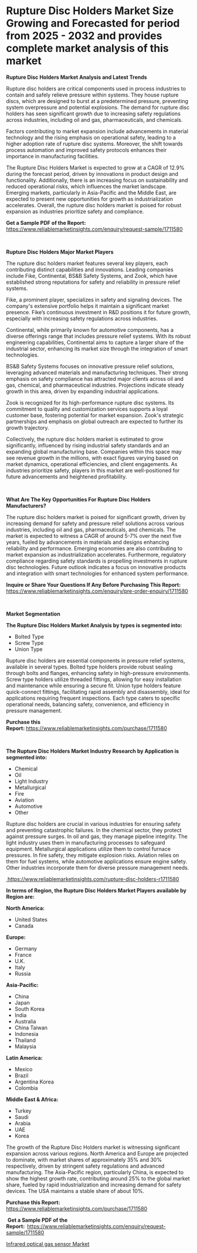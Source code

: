 <p><h1>Rupture Disc Holders Market Size Growing and Forecasted for period from 2025 - 2032 and provides complete market analysis of this market</h1></p><p><strong>Rupture Disc Holders Market Analysis and Latest Trends</strong></p>
<p><p>Rupture disc holders are critical components used in process industries to contain and safely relieve pressure within systems. They house rupture discs, which are designed to burst at a predetermined pressure, preventing system overpressure and potential explosions. The demand for rupture disc holders has seen significant growth due to increasing safety regulations across industries, including oil and gas, pharmaceuticals, and chemicals. </p><p>Factors contributing to market expansion include advancements in material technology and the rising emphasis on operational safety, leading to a higher adoption rate of rupture disc systems. Moreover, the shift towards process automation and improved safety protocols enhances their importance in manufacturing facilities. </p><p>The Rupture Disc Holders Market is expected to grow at a CAGR of 12.9% during the forecast period, driven by innovations in product design and functionality. Additionally, there is an increasing focus on sustainability and reduced operational risks, which influences the market landscape. Emerging markets, particularly in Asia-Pacific and the Middle East, are expected to present new opportunities for growth as industrialization accelerates. Overall, the rupture disc holders market is poised for robust expansion as industries prioritize safety and compliance.</p></p>
<p><strong>Get a Sample PDF of the Report:&nbsp;</strong> <a href="https://www.reliablemarketinsights.com/enquiry/request-sample/1711580?utm_campaign=1932&utm_medium=2&utm_source=Github&utm_content=ia&utm_term=11012025&utm_id=rupture-disc-holders">https://www.reliablemarketinsights.com/enquiry/request-sample/1711580</a></p>
<p>&nbsp;</p>
<p><strong>Rupture Disc Holders Major Market Players</strong></p>
<p><p>The rupture disc holders market features several key players, each contributing distinct capabilities and innovations. Leading companies include Fike, Continental, BS&B Safety Systems, and Zook, which have established strong reputations for safety and reliability in pressure relief systems.</p><p>Fike, a prominent player, specializes in safety and signaling devices. The company's extensive portfolio helps it maintain a significant market presence. Fike’s continuous investment in R&D positions it for future growth, especially with increasing safety regulations across industries.</p><p>Continental, while primarily known for automotive components, has a diverse offerings range that includes pressure relief systems. With its robust engineering capabilities, Continental aims to capture a larger share of the industrial sector, enhancing its market size through the integration of smart technologies.</p><p>BS&B Safety Systems focuses on innovative pressure relief solutions, leveraging advanced materials and manufacturing techniques. Their strong emphasis on safety compliance has attracted major clients across oil and gas, chemical, and pharmaceutical industries. Projections indicate steady growth in this area, driven by expanding industrial applications.</p><p>Zook is recognized for its high-performance rupture disc systems. Its commitment to quality and customization services supports a loyal customer base, fostering potential for market expansion. Zook's strategic partnerships and emphasis on global outreach are expected to further its growth trajectory.</p><p>Collectively, the rupture disc holders market is estimated to grow significantly, influenced by rising industrial safety standards and an expanding global manufacturing base. Companies within this space may see revenue growth in the millions, with exact figures varying based on market dynamics, operational efficiencies, and client engagements. As industries prioritize safety, players in this market are well-positioned for future advancements and heightened profitability.</p></p>
<p>&nbsp;</p>
<p><strong>What Are The Key Opportunities For Rupture Disc Holders Manufacturers?</strong></p>
<p><p>The rupture disc holders market is poised for significant growth, driven by increasing demand for safety and pressure relief solutions across various industries, including oil and gas, pharmaceuticals, and chemicals. The market is expected to witness a CAGR of around 5-7% over the next five years, fueled by advancements in materials and designs enhancing reliability and performance. Emerging economies are also contributing to market expansion as industrialization accelerates. Furthermore, regulatory compliance regarding safety standards is propelling investments in rupture disc technologies. Future outlook indicates a focus on innovative products and integration with smart technologies for enhanced system performance.</p></p>
<p><strong>Inquire or Share Your Questions If Any Before Purchasing This Report:</strong> <a href="https://www.reliablemarketinsights.com/enquiry/pre-order-enquiry/1711580?utm_campaign=1932&utm_medium=2&utm_source=Github&utm_content=ia&utm_term=11012025&utm_id=rupture-disc-holders">https://www.reliablemarketinsights.com/enquiry/pre-order-enquiry/1711580</a></p>
<p>&nbsp;</p>
<p><strong>Market Segmentation</strong></p>
<p><strong>The Rupture Disc Holders Market Analysis by types is segmented into:</strong></p>
<p><ul><li>Bolted Type</li><li>Screw Type</li><li>Union Type</li></ul></p>
<p><p>Rupture disc holders are essential components in pressure relief systems, available in several types. Bolted type holders provide robust sealing through bolts and flanges, enhancing safety in high-pressure environments. Screw type holders utilize threaded fittings, allowing for easy installation and maintenance while ensuring a secure fit. Union type holders feature quick-connect fittings, facilitating rapid assembly and disassembly, ideal for applications requiring frequent inspections. Each type caters to specific operational needs, balancing safety, convenience, and efficiency in pressure management.</p></p>
<p><strong>Purchase this Report:&nbsp;</strong><a href="https://www.reliablemarketinsights.com/purchase/1711580?utm_campaign=1932&utm_medium=2&utm_source=Github&utm_content=ia&utm_term=11012025&utm_id=rupture-disc-holders">https://www.reliablemarketinsights.com/purchase/1711580</a></p>
<p>&nbsp;</p>
<p><strong>The Rupture Disc Holders Market Industry Research by Application is segmented into:</strong></p>
<p><ul><li>Chemical</li><li>Oil</li><li>Light Industry</li><li>Metallurgical</li><li>Fire</li><li>Aviation</li><li>Automotive</li><li>Other</li></ul></p>
<p><p>Rupture disc holders are crucial in various industries for ensuring safety and preventing catastrophic failures. In the chemical sector, they protect against pressure surges. In oil and gas, they manage pipeline integrity. The light industry uses them in manufacturing processes to safeguard equipment. Metallurgical applications utilize them to control furnace pressures. In fire safety, they mitigate explosion risks. Aviation relies on them for fuel systems, while automotive applications ensure engine safety. Other industries incorporate them for diverse pressure management needs.</p></p>
<p><a href="https://www.reliablemarketinsights.com/rupture-disc-holders-r1711580?utm_campaign=1932&utm_medium=2&utm_source=Github&utm_content=ia&utm_term=11012025&utm_id=rupture-disc-holders">&nbsp;https://www.reliablemarketinsights.com/rupture-disc-holders-r1711580</a></p>
<p><strong>In terms of Region, the Rupture Disc Holders Market Players available by Region are:</strong></p>
<p>
    <p> <strong> North America: </strong>
        <ul>
            <li>United States</li>
            <li>Canada</li>
        </ul>
        </p> 
    <p> <strong> Europe: </strong>
        <ul>
            <li>Germany</li>
            <li>France</li>
            <li>U.K.</li>
            <li>Italy</li>
            <li>Russia</li>
        </ul>
        </p> 
    <p> <strong> Asia-Pacific: </strong>
        <ul>
            <li>China</li>
            <li>Japan</li>
            <li>South Korea</li>
            <li>India</li>
            <li>Australia</li>
            <li>China Taiwan</li>
            <li>Indonesia</li>
            <li>Thailand</li>
            <li>Malaysia</li>
        </ul>
        </p> 
    <p> <strong> Latin America: </strong>
        <ul>
            <li>Mexico</li>
            <li>Brazil</li>
            <li>Argentina Korea</li>
            <li>Colombia</li>
        </ul>
        </p> 
    <p> <strong> Middle East & Africa: </strong>
        <ul>
            <li>Turkey</li>
            <li>Saudi</li>
            <li>Arabia</li>
            <li>UAE</li>
            <li>Korea</li>
        </ul>
    </p>
    </p>
<p><p>The growth of the Rupture Disc Holders market is witnessing significant expansion across various regions. North America and Europe are projected to dominate, with market shares of approximately 35% and 30% respectively, driven by stringent safety regulations and advanced manufacturing. The Asia-Pacific region, particularly China, is expected to show the highest growth rate, contributing around 25% to the global market share, fueled by rapid industrialization and increasing demand for safety devices. The USA maintains a stable share of about 10%.</p></p>
<p><strong>Purchase this Report: </strong><a href="https://www.reliablemarketinsights.com/purchase/1711580?utm_campaign=1932&utm_medium=2&utm_source=Github&utm_content=ia&utm_term=11012025&utm_id=rupture-disc-holders">https://www.reliablemarketinsights.com/purchase/1711580</a></p>
<p>&nbsp;<strong>Get a Sample PDF of the Report:&nbsp;&nbsp;</strong><a href="https://www.reliablemarketinsights.com/enquiry/request-sample/1711580?utm_campaign=1932&utm_medium=2&utm_source=Github&utm_content=ia&utm_term=11012025&utm_id=rupture-disc-holders">https://www.reliablemarketinsights.com/enquiry/request-sample/1711580</a></p>
<p><strong></strong></p>
<p><p><a href="https://github.com/luckyshygirl/Market-Research-Report-List-7/blob/main/infrared-optical-gas-sensor-market.md?utm_campaign=1932&utm_medium=2&utm_source=Github&utm_content=ia&utm_term=11012025&utm_id=rupture-disc-holders">Infrared optical gas sensor Market</a></p></p>